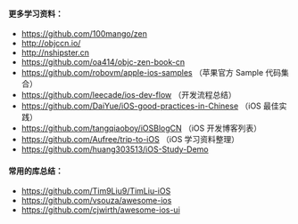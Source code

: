 #### 更多学习资料：

* https://github.com/100mango/zen
* http://objccn.io/
* http://nshipster.cn 
* https://github.com/oa414/objc-zen-book-cn
* https://github.com/robovm/apple-ios-samples （苹果官方 Sample 代码集合）
* https://github.com/leecade/ios-dev-flow （开发流程总结）
* https://github.com/DaiYue/iOS-good-practices-in-Chinese （iOS 最佳实践）
* https://github.com/tangqiaoboy/iOSBlogCN （iOS 开发博客列表）
* https://github.com/Aufree/trip-to-iOS （iOS 学习资料整理）
* https://github.com/huang303513/iOS-Study-Demo

#### 常用的库总结：

* https://github.com/Tim9Liu9/TimLiu-iOS
* https://github.com/vsouza/awesome-ios
* https://github.com/cjwirth/awesome-ios-ui

